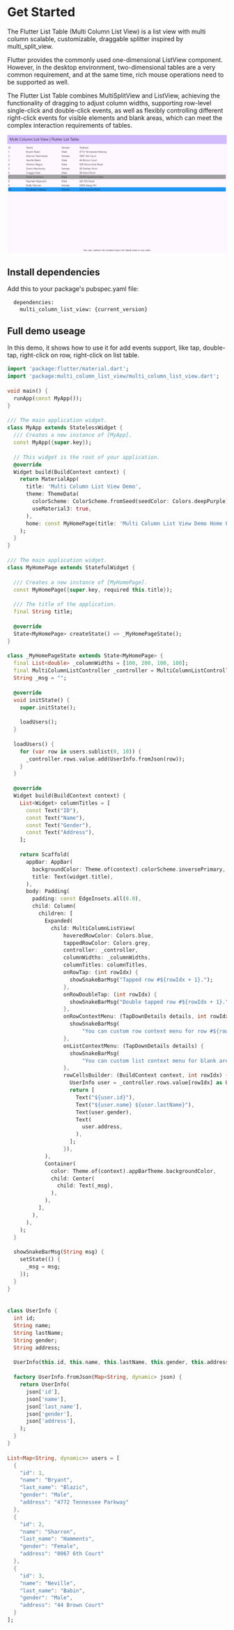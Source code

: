 # Get Started

The Flutter List Table (Multi Column List View) is a list view with multi column scalable, customizable, draggable splitter inspired by multi_split_view.

Flutter provides the commonly used one-dimensional ListView component. However, in the desktop environment, two-dimensional tables are a very common requirement, and at the same time, rich mouse operations need to be supported as well.

The Flutter List Table combines MultiSplitView and ListView, achieving the functionality of dragging to adjust column widths, supporting row-level single-click and double-click events, as well as flexibly controlling different right-click events for visible elements and blank areas, which can meet the complex interaction requirements of tables.

![Alt](/imgs/res/demo.png)

## Install dependencies

Add this to your package's pubspec.yaml file:

```
  dependencies:
    multi_column_list_view: {current_version}
```

## Full demo useage

In this demo, it shows how to use it for add events support, like tap, double-tap, right-click on row, right-click on list table.

```dart
import 'package:flutter/material.dart';
import 'package:multi_column_list_view/multi_column_list_view.dart';

void main() {
  runApp(const MyApp());
}

/// The main application widget.
class MyApp extends StatelessWidget {
  /// Creates a new instance of [MyApp].
  const MyApp({super.key});

  // This widget is the root of your application.
  @override
  Widget build(BuildContext context) {
    return MaterialApp(
      title: 'Multi Column List View Demo',
      theme: ThemeData(
        colorScheme: ColorScheme.fromSeed(seedColor: Colors.deepPurple),
        useMaterial3: true,
      ),
      home: const MyHomePage(title: 'Multi Column List View Demo Home Page'),
    );
  }
}

/// The main application widget.
class MyHomePage extends StatefulWidget {

  /// Creates a new instance of [MyHomePage].
  const MyHomePage({super.key, required this.title});

  /// The title of the application.
  final String title;

  @override
  State<MyHomePage> createState() => _MyHomePageState();
}

class _MyHomePageState extends State<MyHomePage> {
  final List<double> _columnWidths = [100, 200, 100, 100];
  final MultiColumnListController _controller = MultiColumnListController();
  String _msg = "";

  @override
  void initState() {
    super.initState();

    loadUsers();
  }

  loadUsers() {
    for (var row in users.sublist(0, 10)) {
      _controller.rows.value.add(UserInfo.fromJson(row));
    }
  }

  @override
  Widget build(BuildContext context) {
    List<Widget> columnTitles = [
      const Text("ID"),
      const Text("Name"),
      const Text("Gender"),
      const Text("Address"),
    ];

    return Scaffold(
      appBar: AppBar(
        backgroundColor: Theme.of(context).colorScheme.inversePrimary,
        title: Text(widget.title),
      ),
      body: Padding(
        padding: const EdgeInsets.all(8.0),
        child: Column(
          children: [
            Expanded(
              child: MultiColumnListView(
                  hoveredRowColor: Colors.blue,
                  tappedRowColor: Colors.grey,
                  controller: _controller,
                  columnWidths: _columnWidths,
                  columnTitles: columnTitles,
                  onRowTap: (int rowIdx) {
                    showSnakeBarMsg("Tapped row #${rowIdx + 1}.");
                  },
                  onRowDoubleTap: (int rowIdx) {
                    showSnakeBarMsg("Double tapped row #${rowIdx + 1}.");
                  },
                  onRowContextMenu: (TapDownDetails details, int rowIdx) {
                    showSnakeBarMsg(
                        "You can custom row context menu for row #${rowIdx + 1}.");
                  },
                  onListContextMenu: (TapDownDetails details) {
                    showSnakeBarMsg(
                        "You can custom list context menu for blank area in row cells.");
                  },
                  rowCellsBuilder: (BuildContext context, int rowIdx) {
                    UserInfo user = _controller.rows.value[rowIdx] as UserInfo;
                    return [
                      Text("${user.id}"),
                      Text("${user.name} ${user.lastName}"),
                      Text(user.gender),
                      Text(
                        user.address,
                      ),
                    ];
                  }),
            ),
            Container(
              color: Theme.of(context).appBarTheme.backgroundColor,
              child: Center(
                child: Text(_msg),
              ),
            ),
          ],
        ),
      ),
    );
  }

  showSnakeBarMsg(String msg) {
    setState(() {
      _msg = msg;
    });
  }
}


class UserInfo {
  int id;
  String name;
  String lastName;
  String gender;
  String address;

  UserInfo(this.id, this.name, this.lastName, this.gender, this.address);

  factory UserInfo.fromJson(Map<String, dynamic> json) {
    return UserInfo(
      json['id'],
      json['name'],
      json['last_name'],
      json['gender'],
      json['address'],
    );
  }
}

List<Map<String, dynamic>> users = [
  {
    "id": 1,
    "name": "Bryant",
    "last_name": "Blazic",
    "gender": "Male",
    "address": "4772 Tennessee Parkway"
  },
  {
    "id": 2,
    "name": "Sharron",
    "last_name": "Hamments",
    "gender": "Female",
    "address": "0067 6th Court"
  },
  {
    "id": 3,
    "name": "Neville",
    "last_name": "Babin",
    "gender": "Male",
    "address": "44 Brown Court"
  }
];
```


<!-- ## Layouts and customization

Here are common configuration controlling layout of `@vuepress/theme-default`:

- [navbar][]
- [sidebar][]

Check [default theme docs][default-theme] for full reference.

You can [add extra style][style] with `.vuepress/styles/index.scss` file.

[routing]: https://vuejs.press/guide/page.html#routing
[content]: https://vuejs.press/guide/page.html#content
[synatex-extensions]: https://vuejs.press/guide/markdown.html#syntax-extensions
[vue-feature]: https://vuejs.press/guide/markdown.html#using-vue-in-markdown
[config]: https://vuejs.press/guide/configuration.html#client-config-file
[client-config]: https://vuejs.press/guide/configuration.html#client-config-file
[frontmatter]: https://vuejs.press/guide/page.html#frontmatter
[navbar]: https://vuejs.press/reference/default-theme/config.html#navbar
[sidebar]: https://vuejs.press/reference/default-theme/config.html#sidebar
[default-theme]: https://vuejs.press/reference/default-theme/
[style]: https://vuejs.press/reference/default-theme/styles.html#style-file -->
